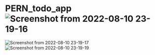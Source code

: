 # PERN_todo_app![Screenshot from 2022-08-10 23-19-16](https://user-images.githubusercontent.com/65433798/183982550-ed6e4ece-f95f-49b3-816b-c0f02c96542f.png)
![Screenshot from 2022-08-10 23-19-17](https://user-images.githubusercontent.com/65433798/183982556-5b008e05-6fc0-4a8d-8334-a0106028bf7d.png)
![Screenshot from 2022-08-10 23-19-19](https://user-images.githubusercontent.com/65433798/183982561-b2295d49-e869-4317-9ed1-3bb389d547dc.png)
